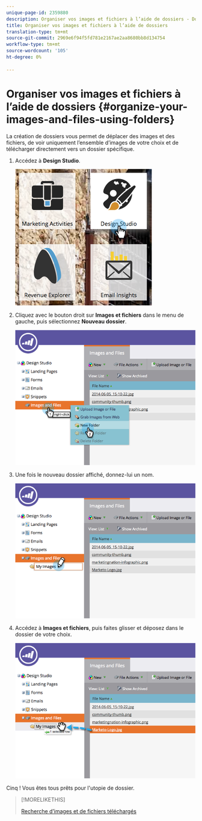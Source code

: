 ```yaml
---
unique-page-id: 2359880
description: Organiser vos images et fichiers à l’aide de dossiers - Documents marketing - Documentation du produit
title: Organiser vos images et fichiers à l’aide de dossiers
translation-type: tm+mt
source-git-commit: 2969e6f94f5fd781e2167ae2aa8680bb8d134754
workflow-type: tm+mt
source-wordcount: '105'
ht-degree: 0%

---
```



# Organiser vos images et fichiers à l’aide de dossiers {#organize-your-images-and-files-using-folders}

La création de dossiers vous permet de déplacer des images et des fichiers, de voir uniquement l’ensemble d’images de votre choix et de télécharger directement vers un dossier spécifique.

1. Accédez à **Design Studio**.

   ![](assets/designstudio-7.png)

1. Cliquez avec le bouton droit sur **Images et fichiers** dans le menu de gauche, puis sélectionnez **Nouveau dossier**.

   ![](assets/image2014-9-16-11-3a25-3a45.png)

1. Une fois le nouveau dossier affiché, donnez-lui un nom.

   ![](assets/image2014-9-16-11-3a25-3a53.png)

1. Accédez à **Images et fichiers**, puis faites glisser et déposez dans le dossier de votre choix.

   ![](assets/image2014-9-16-11-3a26-3a0.png)

Cinq ! Vous êtes tous prêts pour l&#39;utopie de dossier.

>[!MORELIKETHIS]
>
>[Recherche d’images et de fichiers téléchargés](/help/marketo/product-docs/demand-generation/images-and-files/search-uploaded-images-and-files.md)
